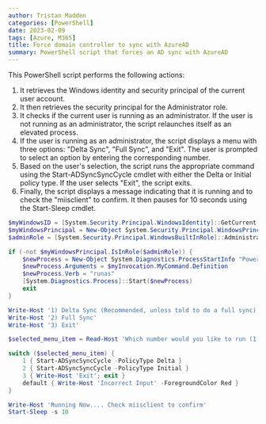 ```yaml
---
author: Tristan Madden
categories: [PowerShell]
date: 2023-02-09
tags: [Azure, M365]
title: Force domain controller to sync with AzureAD
summary: PowerShell script that forces an AD sync with AzureAD
---
```

This PowerShell script performs the following actions:

1. It retrieves the Windows identity and security principal of the current user account.
2. It then retrieves the security principal for the Administrator role.
3. It checks if the current user is running as an administrator. If the user is not running as an administrator, the script relaunches itself as an elevated process.
4. If the user is running as an administrator, the script displays a menu with three options: "Delta Sync", "Full Sync", and "Exit". The user is prompted to select an option by entering the corresponding number.
5. Based on the user's selection, the script runs the appropriate command using the Start-ADSyncSyncCycle cmdlet with either the Delta or Initial policy type. If the user selects "Exit", the script exits.
5. Finally, the script displays a message indicating that it is running and to check the "miisclient" to confirm. It then pauses for 10 seconds using the Start-Sleep cmdlet.

```PowerShell
$myWindowsID = [System.Security.Principal.WindowsIdentity]::GetCurrent()
$myWindowsPrincipal = New-Object System.Security.Principal.WindowsPrincipal($myWindowsID)
$adminRole = [System.Security.Principal.WindowsBuiltInRole]::Administrator

if (-not $myWindowsPrincipal.IsInRole($adminRole)) {
    $newProcess = New-Object System.Diagnostics.ProcessStartInfo "PowerShell"
    $newProcess.Arguments = $myInvocation.MyCommand.Definition
    $newProcess.Verb = "runas"
    [System.Diagnostics.Process]::Start($newProcess)
    exit
}

Write-Host '1) Delta Sync (Recommended, unless told to do a full sync)'
Write-Host '2) Full Sync'
Write-Host '3) Exit'

$selected_menu_item = Read-Host 'Which number would you like to run (1 or 2)? (Enter Number and Press Enter)'

switch ($selected_menu_item) {
    1 { Start-ADSyncSyncCycle -PolicyType Delta }
    2 { Start-ADSyncSyncCycle -PolicyType Initial }
    3 { Write-Host 'Exit'; exit }
    default { Write-Host 'Incorrect Input' -ForegroundColor Red }
}

Write-Host 'Running Now.... Check miisclient to confirm'
Start-Sleep -s 10
```